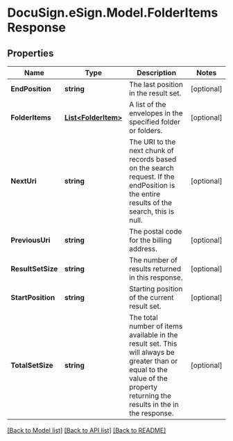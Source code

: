 # DocuSign.eSign.Model.FolderItemsResponse
## Properties

Name | Type | Description | Notes
------------ | ------------- | ------------- | -------------
**EndPosition** | **string** | The last position in the result set.  | [optional] 
**FolderItems** | [**List&lt;FolderItem&gt;**](FolderItem.md) | A list of the envelopes in the specified folder or folders.  | [optional] 
**NextUri** | **string** | The URI to the next chunk of records based on the search request. If the endPosition is the entire results of the search, this is null.  | [optional] 
**PreviousUri** | **string** | The postal code for the billing address. | [optional] 
**ResultSetSize** | **string** | The number of results returned in this response.  | [optional] 
**StartPosition** | **string** | Starting position of the current result set. | [optional] 
**TotalSetSize** | **string** | The total number of items available in the result set. This will always be greater than or equal to the value of the property returning the results in the in the response. | [optional] 

[[Back to Model list]](../README.md#documentation-for-models) [[Back to API list]](../README.md#documentation-for-api-endpoints) [[Back to README]](../README.md)

